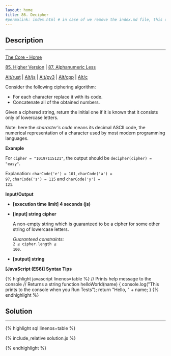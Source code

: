 ```yaml
---
layout: home
title: 86. Decipher
#permalink: index.html # in case of we remove the index.md file, this doc will be the index page
---
```


<div class="row">
<div class="columnStmt" markdown="1">

## Description

---

[The Core - Home](../../code-signal-arcade-thecore/README.html)

[85. Higher Version](../85_higherVersion/README.html) | [87. Alphanumeric Less](../87_alphanumericLess/README.html)

[Alt/rust](./Alt_rust/README.md) | [Alt/js](./Alt_js/README.html) | [Alt/py3](./Alt_py3/README.md) | [Alt/cpp](./Alt_cpp/README.md) | [Alt/c](./Alt_c/README.md)

Consider the following ciphering algorithm:

- For each character replace it with its code.
- Concatenate all of the obtained numbers.

Given a ciphered string, return the initial one if it is known that it consists only of lowercase letters.

Note: here the _character's code_ means its decimal ASCII code, the numerical representation of a character used by most modern programming languages.

**Example**

For <code>cipher = "10197115121"</code>, the output should be
<code>decipher(cipher) = "easy"</code>.

Explanation: <code>charCode('e') = 101</code>, <code>charCode('a') = 97</code>, <code>charCode('s') = 115</code> and <code>charCode('y') = 121</code>.

**Input/Output**

- **[execution time limit] 4 seconds (js)**

- **[input] string cipher**

  A non-empty string which is guaranteed to be a cipher for some other string of lowercase letters.

  _Guaranteed constraints:_<br>
  <code>2 ≤ cipher.length ≤ 100</code>.

- **[output] string**

**[JavaScript (ES6)] Syntax Tips**

{% highlight javascript linenos=table %}
// Prints help message to the console
// Returns a string
function helloWorld(name) {
console.log("This prints to the console when you Run Tests");
return "Hello, " + name;
}
{% endhighlight %}

</div>
<div class="columnSol" markdown="1">

## Solution

---

{% highlight sql linenos=table %}

{% include_relative solution.js %}

{% endhighlight %}

</div>
</div>
